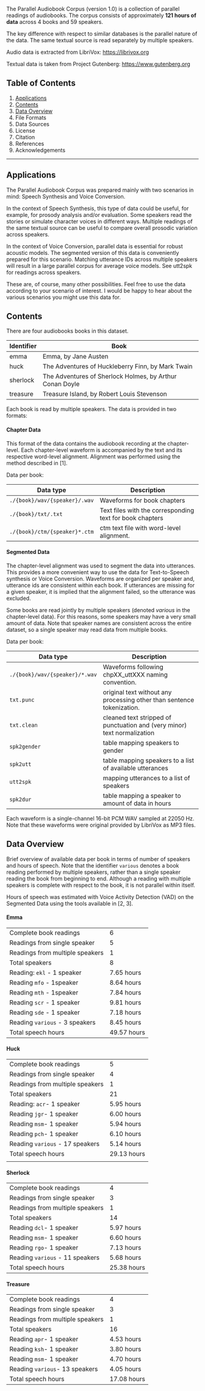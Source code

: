 The Parallel Audiobook Corpus (version 1.0) is a collection of parallel readings of audiobooks. The corpus consists of approximately **121 hours of data** across 4 books and 59 speakers.

The key difference with respect to similar databases is the parallel nature of the data. The same textual source is read separately by multiple speakers.

Audio data is extracted from LibriVox: https://librivox.org

Textual data is taken from Project Gutenberg: https://www.gutenberg.org

## Table of Contents

1. [Applications](#applications)
2. [Contents](#contents)
3. [Data Overview](#data-overview)
4. File Formats
5. Data Sources
6. License
7. Citation
8. References
9. Acknowledgements

------

## Applications

The Parallel Audiobook Corpus was prepared mainly with two scenarios in mind: Speech Synthesis and Voice Conversion.

In the context of Speech Synthesis, this type of data could be useful, for example, for prosody analysis and/or evaluation. Some speakers read the stories or simulate character voices in different ways. Multiple readings of the same textual source can be useful to compare overall prosodic variation across speakers.

In the context of Voice Conversion, parallel data is essential for robust acoustic models. The segmented version of this data is conveniently prepared for this scenario. Matching utterance IDs across multiple speakers will result in a large parallel corpus for average voice models. See utt2spk for readings across speakers.

These are, of course, many other possibilities. Feel free to use the data according to your scenario of interest. I would be happy to hear about the various scenarios you might use this data for.

## Contents

There are four audiobooks books in this dataset.

| Identifier | Book                                                     |
| ---------- | -------------------------------------------------------- |
| emma       | Emma, by Jane Austen                                     |
| huck       | The Adventures of Huckleberry Finn, by Mark Twain        |
| sherlock   | The Adventures of Sherlock Holmes, by Arthur Conan Doyle |
| treasure   | Treasure Island, by Robert Louis Stevenson               |

Each book is read by multiple speakers. The data is provided in two formats:

#### Chapter Data

This format of the data contains the audiobook recording at the chapter-level. Each chapter-level waveform is accompanied by the text and its respective word-level alignment. Alignment was performed using the method described in [1].

Data per book:

| Data type                     | Description                                              |
| ----------------------------- | -------------------------------------------------------- |
| `./{book}/wav/{speaker}/.wav` | Waveforms for book chapters                              |
| `./{book}/txt/.txt`           | Text files with the corresponding text for book chapters |
| `./{book}/ctm/{speaker}*.ctm` | ctm text file with word-level alignment.                 |



#### Segmented Data

The chapter-level alignment was used to segment the data into utterances. This provides a more convenient way to use the data for Text-to-Speech synthesis or Voice Conversion. Waveforms are organized per speaker and, utterance ids are consistent within each book. If utterances are missing for a given speaker, it is implied that the alignment failed, so the utterance was excluded.

Some books are read jointly by multiple speakers (denoted *various* in the chapter-level data). For this reasons, some speakers may have a very small amount of data. Note that speaker names are consistent across the entire dataset, so a single speaker may read data from multiple books.

Data per book:

| Data type                      | Description                                                  |
| ------------------------------ | ------------------------------------------------------------ |
| `./{book}/wav/{speaker}/*.wav` | Waveforms following chpXX_uttXXX naming convention.          |
| `txt.punc`                     | original text without any processing other than sentence tokenization. |
| `txt.clean`                    | cleaned text stripped of punctuation and (very minor) text normalization |
| `spk2gender`                   | table mapping speakers to gender                             |
| `spk2utt`                      | table mapping speakers to a list of available utterances     |
| `utt2spk`                      | mapping utterances to a list of speakers                     |
| `spk2dur`                      | table mapping a speaker to amount of data in hours           |

Each waveform is a single-channel 16-bit PCM WAV sampled at 22050 Hz.
Note that these waveforms were original provided by LibriVox as MP3 files.



## Data Overview

Brief overview of available data per book in terms of number of speakers and hours of speech. Note that the identifier `various` denotes a book reading performed by multiple speakers, rather than a single speaker reading the book from beginning to end. Although a reading with multiple speakers is complete with respect to the book, it is not parallel within itself.

Hours of speech was estimated with Voice Activity Detection (VAD) on the Segmented Data using the tools available in [2, 3].



#### Emma

|                                 |             |
| ------------------------------- | ----------- |
| Complete book readings          | 6           |
| Readings from single speaker    | 5           |
| Readings from multiple speakers | 1           |
| Total speakers                  | 8           |
| Reading: `ekl` - 1 speaker      | 7.65 hours  |
| Reading `mfo`  - 1speaker       | 8.64 hours  |
| Reading `mth` - 1speaker        | 7.84 hours  |
| Reading `scr` - 1 speaker       | 9.81 hours  |
| Reading `sde` - 1 speaker       | 7.18 hours  |
| Reading `various` - 3 speakers  | 8.45 hours  |
| Total speech hours              | 49.57 hours |

#### Huck

|                                 |             |
| ------------------------------- | ----------- |
| Complete book readings          | 5           |
| Readings from single speaker    | 4           |
| Readings from multiple speakers | 1           |
| Total speakers                  | 21          |
| Reading: `acr`- 1 speaker       | 5.95 hours  |
| Reading `jgr`- 1 speaker        | 6.00 hours  |
| Reading `msm`- 1 speaker        | 5.94 hours  |
| Reading `pch`- 1 speaker        | 6.10 hours  |
| Reading `various` - 17 speakers | 5.14 hours  |
| Total speech hours              | 29.13 hours |
|                                 |             |

#### Sherlock

|                                 |             |
| ------------------------------- | ----------- |
| Complete book readings          | 4           |
| Readings from single speaker    | 3           |
| Readings from multiple speakers | 1           |
| Total speakers                  | 14          |
| Reading `dcl`- 1 speaker        | 5.97 hours  |
| Reading `msm`- 1 speaker        | 6.60 hours  |
| Reading `rgo`- 1 speaker        | 7.13 hours  |
| Reading `various` - 11 speakers | 5.68 hours  |
| Total speech hours              | 25.38 hours |

#### Treasure

|                                 |             |
| ------------------------------- | ----------- |
| Complete book readings          | 4           |
| Readings from single speaker    | 3           |
| Readings from multiple speakers | 1           |
| Total speakers                  | 16          |
| Reading `apr`- 1 speaker        | 4.53 hours  |
| Reading `ksh`- 1 speaker        | 3.80 hours  |
| Reading `msm`- 1 speaker        | 4.70 hours  |
| Reading `various`- 13 speakers  | 4.05 hours  |
| Total speech hours              | 17.08 hours |

